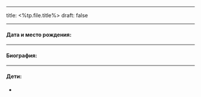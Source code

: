 
---
title: <%tp.file.title%>
draft: false

---
#### Дата и место рождения:

---
#### Биография:


---
#### Дети:
- 